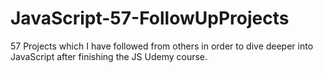 # JavaScript-57-FollowUpProjects
57 Projects which I have followed from others in order to dive deeper into JavaScript after finishing the JS Udemy course.
